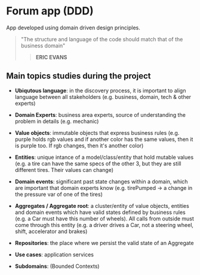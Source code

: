# Forum app (DDD)

App developed using domain driven design principles.

> "The structure and language of the code should match that of the business domain"
>> **ERIC EVANS**

## Main topics studies during the project

- **Ubiqutous language**: in the discovery process, it is important to align language between all stakeholders (e.g. business, domain, tech & other experts)
- **Domain Experts**: business area experts, source of understanding the problem in details (e.g. mechanic)
- **Value objects**: immutable objects that express business rules (e.g. purple holds rgb values and if another color has the same values, then it is purple too. If rgb changes, then it's another color)
- **Entities**: unique intance of a model/class/entity that hold mutable values  (e.g. a tire can have the same specs of the other 3, but they are still different tires. Their values can change)
- **Domain events**: significant past state changes within a domain, which are important that domain experts know (e.g. tirePumped -> a change in the pressure var of one of the tires)
- **Aggregates / Aggregate root**: a cluster/entity of value objects, entities and domain events which have valid states defined by business rules (e.g. a Car must have this number of wheels). All calls from outside must come through this entity (e.g. a driver drives a Car, not a steering wheel, shift, accelerator and brakes)
- **Repositories**: the place where we persist the valid state of an Aggregate


- **Use cases**: application services
- **Subdomains**: (Bounded Contexts)

